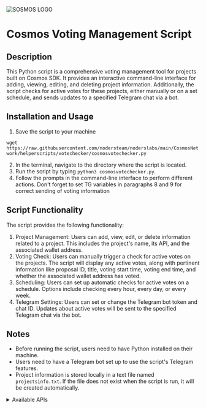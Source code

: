 ![SOSMOS LOGO](https://github.com/nodersteam/picture/blob/main/%D0%A1%D0%BD%D0%B8%D0%BC%D0%BE%D0%BA%20%D1%8D%D0%BA%D1%80%D0%B0%D0%BD%D0%B0%202023-07-19%20105624.png?raw=true)

# Cosmos Voting Management Script

## Description
This Python script is a comprehensive voting management tool for projects built on Cosmos SDK. It provides an interactive command-line interface for adding, viewing, editing, and deleting project information. Additionally, the script checks for active votes for these projects, either manually or on a set schedule, and sends updates to a specified Telegram chat via a bot.

## Installation and Usage
1. Save the script to your machine

`wget https://raw.githubusercontent.com/nodersteam/noderslabs/main/CosmosNetwork/helperscripts/votechecker/cosmosvotechecker.py`

2. In the terminal, navigate to the directory where the script is located.
3. Run the script by typing `python3 cosmosvotechecker.py`.
4. Follow the prompts in the command-line interface to perform different actions. Don't forget to set TG variables in paragraphs 8 and 9 for correct sending of voting information

## Script Functionality
The script provides the following functionality:

1. Project Management: Users can add, view, edit, or delete information related to a project. This includes the project's name, its API, and the associated wallet address.
2. Voting Check: Users can manually trigger a check for active votes on the projects. The script will display any active votes, along with pertinent information like proposal ID, title, voting start time, voting end time, and whether the associated wallet address has voted.
3. Scheduling: Users can set up automatic checks for active votes on a schedule. Options include checking every hour, every day, or every week.
4. Telegram Settings: Users can set or change the Telegram bot token and chat ID. Updates about active votes will be sent to the specified Telegram chat via the bot.

## Notes
- Before running the script, users need to have Python installed on their machine.
- Users need to have a Telegram bot set up to use the script's Telegram features.
- Project information is stored locally in a text file named `projectsinfo.txt`. If the file does not exist when the script is run, it will be created automatically.

<details>
  <summary> Available APIs </summary>
  
  Here is the list of APIs categorized by their respective projects:

1. Osmosis Mainnet: [API](https://osmosis-api.polkachu.com)
2. CosmosHub Mainnet: [API](https://lcd-cosmoshub.whispernode.com:443)
3. Desmos Mainnet: [API](https://desmos-api.panthea.eu/)
4. Stride Mainnet: [API](https://stride-api.polkachu.com)
5. Rebus Mainnet: [API](https://api.mainnet.rebus.money:1317)
6. Quicksilver Mainnet: [API](https://api.quicksilver.stake-take.com)
7. BitSong Mainnet: [API](https://api-bitsong-ia.cosmosia.notional.ventures)
8. Aura Mainnet: [API](https://lcd.aura.network)
9. BeeZee Mainnet: [API](https://rest.getbze.com)
10. Dig Mainnet: [API](https://api-1-dig.notional.ventures)
11. Empower Mainnet: [API](https://empower-api.polkachu.com)
12. HAQQ Mainnet: [API](https://m-s1-sdk.haqq.sh)
13. Gitopia Mainnet: [API](https://gitopia-api.polkachu.com)
14. GenesisL1 Mainnet: [API](https://api.genesisl1.org)
15. HumansAI Mainnet: [API](https://api.humans-mainnet.stake-take.com)
16. Jackal Mainnet: [API](https://api.jackalprotocol.com)
17. KiChain Mainnet: [API](https://ki.api.ping.pub)
18. Lambda Mainnet: [API](https://lambda-api.jambulmerah.dev)
19. MEME Mainnet: [API](https://api-meme-1.meme.sx)
20. Uptick Mainnet: [API](https://api.uptick.nodestake.top)
21. ARKH Mainnet: [API](https://api.arkh.nodestake.top)
22. Realio Mainnet: [API](https://rest.cosmos.directory/realio)
23. ZetaChain Testnet: [API](https://zetachain-athens.blockpi.network/lcd/v1/public)
24. OKP4 Testnet: [API](https://api-t.okp4.nodestake.top)
25. CrowdControl Testnet: [API](https://crowd-api.theamsolutions.info)
26. Andromeda Testnet: [API](https://andromeda-testnet.api.kjnodes.com)
27. DeFund Testnet: [API](https://api-t.defund.nodestake.top)
28. Source Testnet: [API](https://api-t.source.nodestake.top)
29. Androma Testnet: [API](https://androma-testnet-api.polkachu.com)
30. Dymension Testnet: [API](https://api-t.dymension.nodestake.top)
31. Lava Testnet: [API](https://api-t.lava.nodestake.top)
32. Noria Testnet: [API](https://archive-lcd.noria.nextnet.zone)
33. Babylone Testnet: [API](https://babylon-testnet.nodejumper.io:1317)
    

  
</details>
